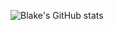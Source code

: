 ![Blake's GitHub stats](https://github-stats-blake-nx.vercel.app/api?username=blake-nx&show_icons=true&theme=radical)
